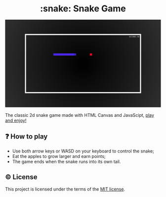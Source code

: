 <h1 align="center">:snake: Snake Game</h1>

<p align="center">
  <img src="https://github.com/edi-jr/snake-game/blob/master/assets/images/screenshot.png" alt="game screenshot">
</p>

The classic 2d snake game made with HTML Canvas and JavaScipt, [play and enjoy!](https://edi-jr.github.io/snake-game/)

## :question: How to play

- Use both arrow keys or WASD on your keyboard to control the snake;
- Eat the apples to grow larger and earn points;
- The game ends when the snake runs into its own tail.

## :copyright: License

This project is licensed under the terms of the [MIT license](LICENSE).
